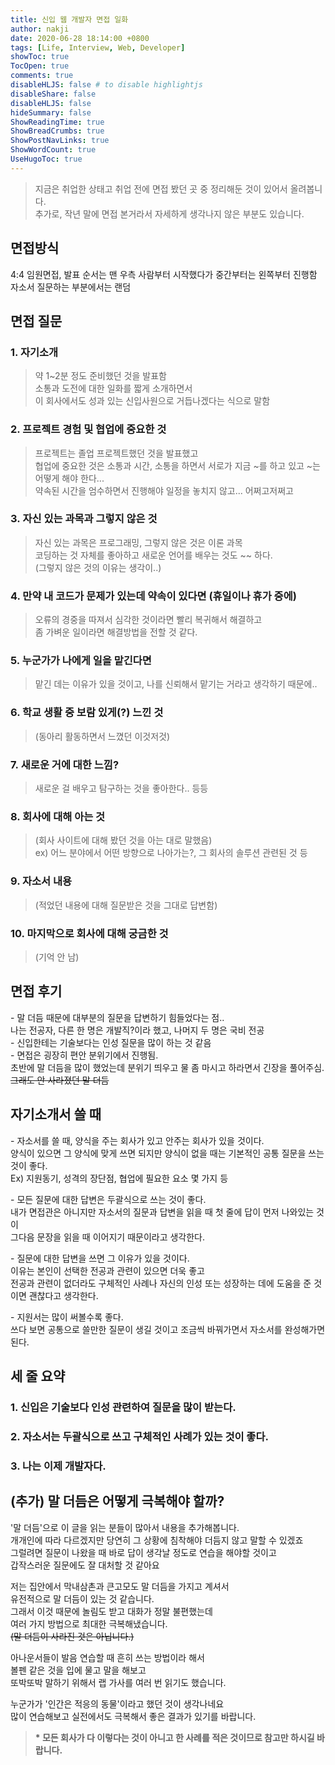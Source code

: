 ```yaml
---
title: 신입 웹 개발자 면접 일화
author: nakji
date: 2020-06-28 18:14:00 +0800
tags: [Life, Interview, Web, Developer]
showToc: true
TocOpen: true
comments: true
disableHLJS: false # to disable highlightjs
disableShare: false
disableHLJS: false
hideSummary: false
ShowReadingTime: true
ShowBreadCrumbs: true
ShowPostNavLinks: true
ShowWordCount: true
UseHugoToc: true
---
```

>지금은 취업한 상태고 취업 전에 면접 봤던 곳 중 정리해둔 것이 있어서 올려봅니다.    
추가로, 작년 말에 면접 본거라서 자세하게 생각나지 않은 부분도 있습니다.

## 면접방식
4:4 임원면접, 발표 순서는 맨 우측 사람부터 시작했다가 중간부터는 왼쪽부터 진행함     
자소서 질문하는 부분에서는 랜덤

## 면접 질문
### 1. 자기소개
>약 1~2분 정도 준비했던 것을 발표함   
소통과 도전에 대한 일화를 짧게 소개하면서   
이 회사에서도 성과 있는 신입사원으로 거듭나겠다는 식으로 말함

### 2. 프로젝트 경험 및 협업에 중요한 것
>프로젝트는 졸업 프로젝트했던 것을 발표했고   
협업에 중요한 것은 소통과 시간, 소통을 하면서 서로가 지금 ~를 하고 있고 ~는 어떻게 해야 한다...     
약속된 시간을 엄수하면서 진행해야 일정을 놓치지 않고... 어쩌고저쩌고

### 3. 자신 있는 과목과 그렇지 않은 것
>자신 있는 과목은 프로그래밍, 그렇지 않은 것은 이론 과목    
코딩하는 것 자체를 좋아하고 새로운 언어를 배우는 것도 ~~ 하다.  
(그렇지 않은 것의 이유는 생각이..)

### 4. 만약 내 코드가 문제가 있는데 약속이 있다면 (휴일이나 휴가 중에)
>오류의 경중을 따져서 심각한 것이라면 빨리 복귀해서 해결하고    
좀 가벼운 일이라면 해결방법을 전할 것 같다.

### 5. 누군가가 나에게 일을 맡긴다면
>맡긴 데는 이유가 있을 것이고, 나를 신뢰해서 맡기는 거라고 생각하기 때문에.. 

### 6. 학교 생활 중 보람 있게(?) 느낀 것
>(동아리 활동하면서 느꼈던 이것저것)

### 7. 새로운 거에 대한 느낌?
>새로운 걸 배우고 탐구하는 것을 좋아한다.. 등등

### 8. 회사에 대해 아는 것
>(회사 사이트에 대해 봤던 것을 아는 대로 말했음)    
ex) 어느 분야에서 어떤 방향으로 나아가는?, 그 회사의 솔루션 관련된 것 등

### 9. 자소서 내용
>(적었던 내용에 대해 질문받은 것을 그대로 답변함)

### 10. 마지막으로 회사에 대해 궁금한 것
>(기억 안 남)

## 면접 후기
\- 말 더듬 때문에 대부분의 질문을 답변하기 힘들었다는 점..  
나는 전공자, 다른 한 명은 개발직?이라 했고, 나머지 두 명은 국비 전공    
\- 신입한테는 기술보다는 인성 질문을 많이 하는 것 같음  
\- 면접은 굉장히 편안 분위기에서 진행됨.    
초반에 말 더듬을 많이 했었는데 분위기 띄우고 물 좀 마시고 하라면서 긴장을 풀어주심.     
~~그래도 안 사라졌던 말 더듬~~


## 자기소개서 쓸 때
\- 자소서를 쓸 때, 양식을 주는 회사가 있고 안주는 회사가 있을 것이다.   
양식이 있으면 그 양식에 맞게 쓰면 되지만 양식이 없을 때는 기본적인 공통 질문을 쓰는 것이 좋다.  
Ex) 지원동기, 성격의 장단점, 협업에 필요한 요소 몇 가지 등

\- 모든 질문에 대한 답변은 두괄식으로 쓰는 것이 좋다.   
내가 면접관은 아니지만 자소서의 질문과 답변을 읽을 때 첫 줄에 답이 먼저 나와있는 것이   
그다음 문장을 읽을 때 이어지기 때문이라고 생각한다.

\- 질문에 대한 답변을 쓰면 그 이유가 있을 것이다.   
이유는 본인이 선택한 전공과 관련이 있으면 더욱 좋고     
전공과 관련이 없더라도 구체적인 사례나 자신의 인성 또는 성장하는 데에 도움을 준 것이면 괜찮다고 생각한다.

\- 지원서는 많이 써볼수록 좋다.    
쓰다 보면 공통으로 쓸만한 질문이 생길 것이고 조금씩 바꿔가면서 자소서를 완성해가면 된다.


## 세 줄 요약
### 1. 신입은 기술보다 인성 관련하여 질문을 많이 받는다.
### 2. 자소서는 두괄식으로 쓰고 구체적인 사례가 있는 것이 좋다.
### 3. 나는 이제 개발자다.


## (추가) 말 더듬은 어떻게 극복해야 할까?
'말 더듬'으로 이 글을 읽는 분들이 많아서 내용을 추가해봅니다.    
개개인에 따라 다르겠지만 당연히 그 상황에 침착해야 더듬지 않고 말할 수 있겠죠   
그럴려면 질문이 나왔을 때 바로 답이 생각날 정도로 연습을 해야할 것이고  
갑작스러운 질문에도 잘 대처할 것 같아요

저는 집안에서 막내삼촌과 큰고모도 말 더듬을 가지고 계셔서   
유전적으로 말 더듬이 있는 것 같습니다.  
그래서 이것 때문에 놀림도 받고 대화가 정말 불편했는데   
여러 가지 방법으로 최대한 극복해냈습니다.   
~~(말 더듬이 사라진 것은 아닙니다.)~~

아나운서들이 발음 연습할 때 흔히 쓰는 방법이라 해서     
볼펜 같은 것을 입에 물고 말을 해보고    
또박또박 말하기 위해서 랩 가사를 여러 번 읽기도 했습니다.

누군가가 '인간은 적응의 동물'이라고 했던 것이 생각나네요    
많이 연습해보고 실전에서도 극복해서 좋은 결과가 있기를 바랍니다.


>**\* 모든 회사가 다 이렇다는 것이 아니고 한 사례를 적은 것이므로 참고만 하시길 바랍니다.**
